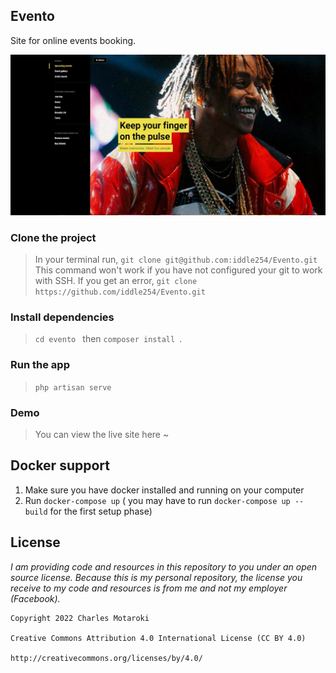 ## Evento

<!-- [![Actions Status](https://github.com/iddle254/evento/workflows/{action}/badge.svg)](https://github.com/iddle254/evento//actions) -->

Site for online events booking.

![Landing-page.jpg](./public/home/HomePage.JPG)

### Clone the project

> In your terminal run, `git clone git@github.com:iddle254/Evento.git `
> This command won't work if you have not configured your git to work with SSH. If you get an error, `git clone https://github.com/iddle254/Evento.git`

### Install dependencies

> `cd evento ` then `composer install `.

### Run the app

> `php artisan serve`

### Demo

> You can view the live site here ~

## **Docker support**

1. Make sure you have docker installed and running on your computer
2. Run `docker-compose up` ( you may have to run `docker-compose up --build` for the first setup phase)

<!-- ## **Run the tests**

1. Run `npm run test` ( `npm test` should also work)

   > ![Landing-page.jpg](./public/home/coverage.PNG)
   > Coverage is decent but can still be improved.

# Issues

## **Routing issues(react-router-dom)**

![About-page.jpg](./public/home/6.PNG)

### **About Page not working on update of react-router-dom from v4 to v6**

> #### Attempted fix **NO.1**

![Landing-page.jpg](./public/home/Capture7.PNG)

### Screenshots

- Bank landing page.
  ![Landing-page.jpg](./public/home/2.PNG)
- Ecommerce
  ![Landing-page.jpg](./public/home/3.PNG) -->

## License

_I am providing code and resources in this repository to you under an open source license. Because this is my personal repository, the license you receive to my code and resources is from me and not my employer (Facebook)._

    Copyright 2022 Charles Motaroki

    Creative Commons Attribution 4.0 International License (CC BY 4.0)

    http://creativecommons.org/licenses/by/4.0/
